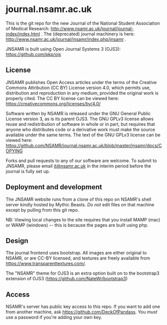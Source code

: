 # journal.nsamr.ac.uk
This is the git repo for the new Journal of the National Student Association of Medical Research: http://www.nsamr.ac.uk/journal/journal-index/index.html . The (deprecated) journal machinery is here: http://www.nsamr.ac.uk/journal/jnsamr/index.php/jnsamr .

JNSAMR is built using Open Journal Systems 3 (OJS3): https://github.com/pkp/ojs

## License
JNSAMR publishes Open Access articles under the terms of the Creative Commons Attribution (CC BY) License version 4.0, which permits use, distribution and reproduction in any medium, provided the original work is properly cited. The CC BY license can be viewed here: https://creativecommons.org/licenses/by/4.0/

Software written by NSAMR is released under the GNU General Public License version 3, as is its parent OJS3. The GNU GPLv3 license allows reuse and redistribution of software in whole or in part, but requires that anyone who distributes code or a derivative work must make the source available under the same terms. The text of the GNU GPLv3 license can be viewed here: https://github.com/NSAMR/journal.nsamr.ac.uk/blob/master/jnsamr/docs/COPYING

Forks and pull requests to any of our software are welcome. To submit to JNSAMR, please email it@nsamr.ac.uk in the interim period before the journal is fully set up.

## Deployment and development
The JNSAMR website runs from a clone of this repo on NSAMR's shell server kindly hosted by Mythic Beasts. *Do not* edit files on that machine except by pulling from this git repo.

NB: Viewing local changes to the site requires that you install MAMP (mac) or WAMP (windows) -- this is because the pages are built using php.

## Design
The journal frontend uses bootstrap. All images are either original to NSAMR, or are CC-BY licensed, and textures are freely available from https://www.transparenttextures.com/.

The "NSAMR" theme for OJS3 is an extra option built on to the bootstrap3 extension of OJS3 (https://github.com/NateWr/bootstrap3)

## Access
NSAMR's server has public key access to this repo. If you want to add one from another machine, ask https://github.com/DeckOfPandass. You *must* use a password if you're adding your own key.
